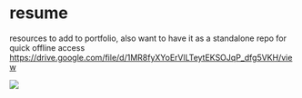 # resume
resources to add to portfolio, also want to have it as a standalone repo for quick offline access
https://drive.google.com/file/d/1MR8fyXYoErVlLTeytEKSOJqP_dfg5VKH/view

<img style="-webkit-user-select: none;" src="https://cdn.discordapp.com/attachments/477766353709826054/517180469662449687/unknown.png">
